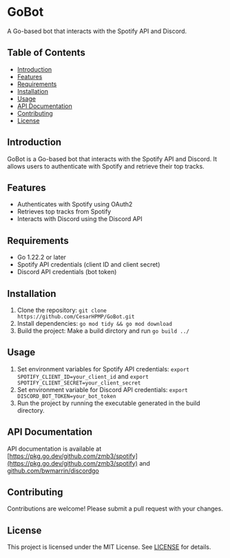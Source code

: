 # GoBot

A Go-based bot that interacts with the Spotify API and Discord.

## Table of Contents

* [Introduction](#introduction)
* [Features](#features)
* [Requirements](#requirements)
* [Installation](#installation)
* [Usage](#usage)
* [API Documentation](#api-documentation)
* [Contributing](#contributing)
* [License](#license)

## Introduction

GoBot is a Go-based bot that interacts with the Spotify API and Discord. It allows users to authenticate with Spotify and retrieve their top tracks.

## Features

* Authenticates with Spotify using OAuth2
* Retrieves top tracks from Spotify
* Interacts with Discord using the Discord API

## Requirements

* Go 1.22.2 or later
* Spotify API credentials (client ID and client secret)
* Discord API credentials (bot token)

## Installation

1. Clone the repository: `git clone https://github.com/CesarHPMP/GoBot.git`
2. Install dependencies: `go mod tidy && go mod download`
3. Build the project: Make a build dirctory and run `go build ../` 

## Usage

1. Set environment variables for Spotify API credentials: `export SPOTIFY_CLIENT_ID=your_client_id` and `export SPOTIFY_CLIENT_SECRET=your_client_secret`
2. Set environment variable for Discord API credentials: `export DISCORD_BOT_TOKEN=your_bot_token`
3. Run the project by running the executable generated in the build directory.

## API Documentation

API documentation is available at [https://pkg.go.dev/github.com/zmb3/spotify](https://pkg.go.dev/github.com/zmb3/spotify) and [github.com/bwmarrin/discordgo](github.com/bwmarrin/discordgo)

## Contributing

Contributions are welcome! Please submit a pull request with your changes.

## License

This project is licensed under the MIT License. See [LICENSE](LICENSE) for details.

